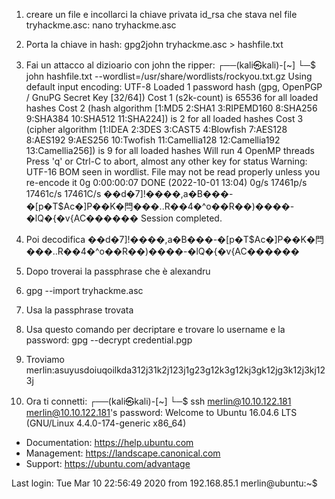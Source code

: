 1) creare un file e  incollarci la chiave privata id_rsa che stava nel file tryhackme.asc: 
nano tryhackme.asc
2)  Porta la chiave in hash: 
gpg2john tryhackme.asc > hashfile.txt

3) Fai un attacco al dizioario con john the ripper:
┌──(kali㉿kali)-[~]
└─$ john hashfile.txt --wordlist=/usr/share/wordlists/rockyou.txt.gz 
Using default input encoding: UTF-8
Loaded 1 password hash (gpg, OpenPGP / GnuPG Secret Key [32/64])
Cost 1 (s2k-count) is 65536 for all loaded hashes
Cost 2 (hash algorithm [1:MD5 2:SHA1 3:RIPEMD160 8:SHA256 9:SHA384 10:SHA512 11:SHA224]) is 2 for all loaded hashes
Cost 3 (cipher algorithm [1:IDEA 2:3DES 3:CAST5 4:Blowfish 7:AES128 8:AES192 9:AES256 10:Twofish 11:Camellia128 12:Camellia192 13:Camellia256]) is 9 for all loaded hashes
Will run 4 OpenMP threads
Press 'q' or Ctrl-C to abort, almost any other key for status
Warning: UTF-16 BOM seen in wordlist. File may not be read properly unless you re-encode it
0g 0:00:00:07 DONE (2022-10-01 13:04) 0g/s 17461p/s 17461c/s 17461C/s ��d�7]!����,a�B���-�[p�T$Ac�]P��K�閂���..R��4�^o��R��)����-�lQ�{�v{AC������
Session completed. 

4) Poi decodifica ��d�7]!����,a�B���-�[p�T$Ac�]P��K�閂���..R��4�^o��R��)����-�lQ�{�v{AC������

5) Dopo troverai  la passphrase che è alexandru
6)  gpg --import tryhackme.asc 
7) Usa la passphrase trovata
8) Usa questo comando per decriptare e trovare lo username e la password:
gpg --decrypt credential.pgp 
9) Troviamo merlin:asuyusdoiuqoilkda312j31k2j123j1g23g12k3g12kj3gk12jg3k12j3kj123j
10) Ora ti connetti:
┌──(kali㉿kali)-[~]
└─$ ssh  merlin@10.10.122.181
merlin@10.10.122.181's password: 
Welcome to Ubuntu 16.04.6 LTS (GNU/Linux 4.4.0-174-generic x86_64)

 * Documentation:  https://help.ubuntu.com
 * Management:     https://landscape.canonical.com
 * Support:        https://ubuntu.com/advantage

Last login: Tue Mar 10 22:56:49 2020 from 192.168.85.1
merlin@ubuntu:~$ 
